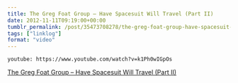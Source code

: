 ```yaml
---
title: The Greg Foat Group – Have Spacesuit Will Travel (Part II)
date: 2012-11-11T09:19:00+00:00
tumblr_permalink: /post/35473708278/the-greg-foat-group-have-spacesuit-will-travel
tags: ["linklog"]
format: "video"
---
```


`youtube: https://www.youtube.com/watch?v=k1Ph0wIGpOs`

[The Greg Foat Group &#8211; Have Spacesuit Will Travel (Part II)][1]

[1]: https://www.youtube.com/watch?v=k1Ph0wIGpOs
